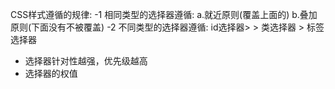 CSS样式遵循的规律:
-1 相同类型的选择器遵循: a.就近原则(覆盖上面的) b.叠加原则(下面没有不被覆盖)
-2 不同类型的选择器遵循: id选择器>  > 类选择器 > 标签选择器

- 选择器针对性越强，优先级越高
- 选择器的权值
